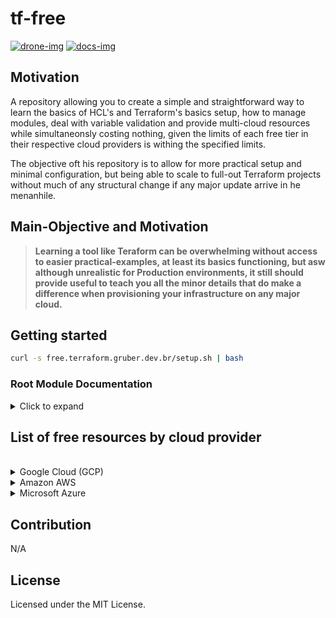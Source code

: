 # tf-free

<a href='https://drone.gruber.dev.br/gruberdev/tf-free' target='_blank'>![drone-img]</a>
<a href='https://drone.gruber.dev.br/gruberdev/tf-free' target='_blank'>![docs-img]</a>

## Motivation

A repository allowing you to create a simple and straightforward way to learn the basics of HCL's and Terraform's basics
setup, how to manage modules, deal with variable validation and provide multi-cloud resources while simultaneonsly
costing nothing, given the limits of each free tier in their respective cloud providers is withing the specified limits.

The objective oft his repository is to allow for more practical setup and minimal configuration, but being able to
scale to full-out Terraform projects without much of any structural change if any major update arrive in he menanhile.

## Main-Objective and Motivation

> **Learning a tool like Teraform can be overwhelming without access to easier practical-examples, at least
> its basics functioning, but asw although unrealistic for Production environments, it still should provide useful to teach you all the minor details that do make a difference when provisioning your infrastructure on any major cloud.**

## Getting started

```sh
curl -s free.terraform.gruber.dev.br/setup.sh | bash
```

### Root Module Documentation

<details>
  <summary>
   Click to expand
  </summary>

<!-- BEGIN_TF_DOCS -->

### Modules

| Name         | Source                                   | Version |
| ------------ | ---------------------------------------- | ------- |
| google_cloud | github.com/gruberdev/tf-free/modules/gcp |         |

### Inputs

| Name               | Description                                                                                                                                                                  | Type     | Default         |
| ------------------ | ---------------------------------------------------------------------------------------------------------------------------------------------------------------------------- | -------- | --------------- |
| gcp_instance_name  | Your static IP network resource name on GCP. [GCP's Official documentation on naming resources](https://cloud.google.com/compute/docs/naming-resources#resource-name-format) | `string` | `"gcp-machine"` |
| gcp_project_region | Your static IP network resource name on GCP. [GCP's Official documentation on naming resources](https://cloud.google.com/compute/docs/naming-resources#resource-name-format) | `string` | `"us-west1"`    |
| google_project     | Your static IP network resource name on GCP. [GCP's Official documentation on naming resources](https://cloud.google.com/compute/docs/naming-resources#resource-name-format) | `string` | `""`            |

### Outputs

| Name          | Description |
| ------------- | ----------- |
| gcp_public_ip | n/a         |

<!-- END_TF_DOCS -->

### Running tests

- Tests are available in `test` directory

- In the test directory, run the below command

```sh
go test
```

</details>

## List of free resources by cloud provider

<br>

<details>

  <summary>
   Google Cloud (GCP)
  </summary>

### Requirements

1.

### Conditions

- Example 1
- Example 2

### More information

- [Free resources homepage](https://cloud.google.com/free/docs/gcp-free-tier)

---

## Privisoned Resources

### Compute Engine

test

### Firewall

test

### VPC

test

</details>

<details>

  <summary>
   Amazon AWS
  </summary>

### Requirements

1.

### Conditions

- Example 1
- Example 2

### More information

- [Free resources homepage](https://aws.amazon.com/free/?all-free-tier)
- [Free resources homepage](https://aws.amazon.com/free/?all-free-tier)

</details>
<details>

  <summary>
   Microsoft Azure
  </summary>

### Requirements

1.

### Conditions

- Example 1
- Example 2

### More information

- [Free resources homepage](https://azure.microsoft.com/en-us/free/free-account-faq/)

## Privisoned Resources

### Azure VMs

test

### Firewall

test

### VPC

test

</details>

## Contribution

N/A

## License

Licensed under the MIT License.

<!-- BADGE IMAGES URLs -->

[drone-img]: https://img.shields.io/drone/build/gruberdev/tf-free?label=Pipeline%20Status&color=46bac0&labelColor=1F1F1F&logo=Drone&style=flat-square&server=https%3A%2F%2Fdrone.gruber.dev.br
[docs-img]: https://img.shields.io/badge/project%20documentation-online?style=flat-square&logo=zeit&color=black

<!-- PROJECT BADGE HYPERLINKS -->

[pipeline-url]: https://drone.gruber.dev.br/gruberdev/infrastructure-fivem
[quality-url]: https://www.codefactor.io/repository/github/gruberdev/infrastructure-fivem
[documentation-url]: https://documentation.roleplay.gruber.dev.br

